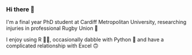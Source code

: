 ### Hi there 👋

I'm a final year PhD student at Cardiff Metropolitan University, researching injuries in professional Rugby Union 🤕

I enjoy using R 👩‍💻, occasionally dabble with Python 🐍 and have a complicated relationship with Excel 🙃
